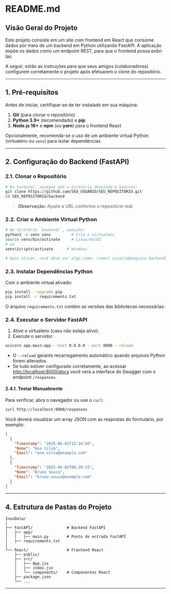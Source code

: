 # README.md

## Visão Geral do Projeto

Este projeto consiste em um site com frontend em React que consome dados por meio de um backend em Python utilizando FastAPI. A aplicação expõe os dados como um endpoint REST, para que o frontend possa exibi-las.

A seguir, estão as instruções para que seus amigos (colaboradores) configurem corretamente o projeto após efetuarem o clone do repositório.

---

## 1. Pré-requisitos

Antes de iniciar, certifique-se de ter instalado em sua máquina:

1. **Git** (para clonar o repositório)
2. **Python 3.9+** (recomendado) e **pip**
3. **Node.js 16+** e **npm** (ou **yarn**) para o frontend React

Opcionalmente, recomenda-se o uso de um ambiente virtual Python (virtualenv ou `venv`) para isolar dependências.

---

## 2. Configuração do Backend (FastAPI)

### 2.1. Clonar o Repositório

```bash
# No terminal, navegue até o diretório desejado e execute:
git clone https://github.com/SEU_USUARIO/SEU_REPOSITORIO.git
cd SEU_REPOSITORIO/backend
```

> **Observação:** Ajuste a URL conforme o repositório real.

### 2.2. Criar o Ambiente Virtual Python

```bash
# No diretório `backend/`, execute:
python3 -m venv venv         # Cria o virtualenv
source venv/bin/activate     # Linux/macOS
# ou
venv\Scripts\activate      # Windows

# Após ativar, você deve ver algo como: (venv) usuario@máquina backend$
```

### 2.3. Instalar Dependências Python

Com o ambiente virtual ativado:

```bash
pip install --upgrade pip
pip install -r requirements.txt
```

O arquivo `requirements.txt` contém as versões das bibliotecas necessárias:

### 2.4. Executar o Servidor FastAPI

1. Ative o virtualenv (caso não esteja ativo).
2. Execute o servidor:

```bash
uvicorn app.main:app --host 0.0.0.0 --port 8000 --reload
```

* O `--reload` garante recarregamento automático quando arquivos Python forem alterados.
* Se tudo estiver configurado corretamente, ao acessar [http://localhost:8000/docs](http://localhost:8000/docs) você verá a interface do Swagger com o endpoint `/responses`.

#### 2.4.1. Testar Manualmente

Para verificar, abra o navegador ou use o `curl`:

```bash
curl http://localhost:8000/responses
```

Você deverá visualizar um array JSON com as respostas do formulário, por exemplo:

```json
[
  {
    "Timestamp": "2025-06-01T12:34:56",
    "Nome": "Ana Silva",
    "Email": "ana.silva@example.com"
  },
  {
    "Timestamp": "2025-06-02T08:20:15",
    "Nome": "Bruno Souza",
    "Email": "bruno.souza@example.com"
  }
]
```

---

## 4. Estrutura de Pastas do Projeto

```text
InunData/
│
├── FastAPI/               # Backend FastAPI
│   ├── app/
│   │   ├── main.py        # Ponto de entrada FastAPI
│   ├── requirements.txt
│
└── React/                 # Frontend React
    ├── public/
    ├── src/
    │   ├── App.jsx
    │   ├── index.jsx
    │   └── components/    # Componentes React      
    ├── package.json
    └── ...
```

---
